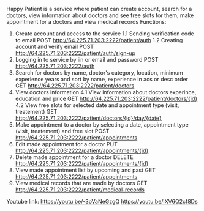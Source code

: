 Happy Patient is a service where patient can create account, search for a doctors, view information about doctors and see free slots for them, make appointment for a doctors and view medical records
Functions: 
1. Create account and access to the service
   1.1 Sending  verification code to email POST http://64.225.71.203:2222/patient/auth
   1.2 Creating account and verify email POST http://64.225.71.203:2222/patient/auth/sign-up
2. Logging in to service by iin or email and password POST http://64.225.71.203:2222/auth
3. Search for doctors by name, doctor's category, location, minimum experience years and sort by name, experience in acs or desc order GET http://64.225.71.203:2222/patient/doctors
4. View doctors information
   4.1 View information about doctors experince, education and price GET  http://64.225.71.203:2222/patient/doctors/{id}
   4.2 View free slots for selected date and appointment type (visit, treatement) GET http://64.225.71.203:2222/patient/doctors/{id}/day/{date}
5. Make appointment to a doctor by selecting a date, appointment type (visit, treatement) and free slot POST http://64.225.71.203:2222/patient/appointments
6. Edit made appointment for a doctor PUT http://64.225.71.203:2222/patient/appointments/{id}
7. Delete made appointment for a doctor DELETE http://64.225.71.203:2222/patient/appointments/{id}
8. View made appointment list by upcoming and past GET http://64.225.71.203:2222/patient/appointments
9. View medical records that are made by doctors GET http://64.225.71.203:2222/patient/medical-records


Youtube link: https://youtu.be/-3oVaNeGzgQ
https://youtu.be/iXV6Q2cf8Ds
